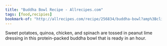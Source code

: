```yaml
---
title: "Buddha Bowl Recipe - Allrecipes.com"
tags: [food,recipies]
bookmark-of: "http://allrecipes.com/recipe/256834/buddha-bowl?amp%3BclickId=cardslot+19&%3BreferringContentType=recipe+hub&%3BreferringId=17587&internalSource=hub+recipe"
---
```

Sweet potatoes, quinoa, chicken, and spinach are tossed in peanut lime dressing in this protein-packed buddha bowl that is ready in an hour.